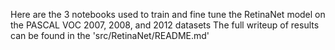 Here are the 3 notebooks used to train and fine tune the RetinaNet model on the PASCAL VOC 2007, 2008, and 2012 datasets
The full writeup of results can be found in the 'src/RetinaNet/README.md'
